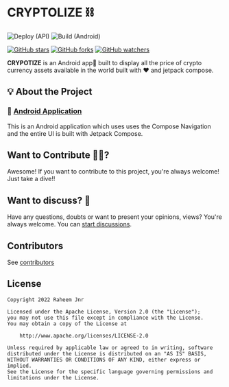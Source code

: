# CRYPTOLIZE ⛓️

![Deploy (API)](https://github.com/RaheemJnr/Crypolize/workflows/Deploy%20(API)/badge.svg)
![Build (Android)](https://github.com/RaheemJnr/Crypolize/workflows/Build%20(Android)/badge.svg)


[![GitHub stars](https://img.shields.io/github/stars/RaheemJnr/Crypolize?style=social)](https://github.com/RaheemJnr/Crypolize/stargazers)
[![GitHub forks](https://img.shields.io/github/forks/RaheemJnr/Crypolize?style=social)](https://github.com/RaheemJnr/Crypolize/network/members)
[![GitHub watchers](https://img.shields.io/github/watchers/RaheemJnr/Crypolize?style=social)](https://github.com/RaheemJnr/Crypolize/watchers)


**CRYPOTIZE** is an Android app📱 built to display all the price of crypto currency assets available in the world built with ❤️ and jetpack compose.


## 💡 About the Project

### 🔹 [Android Application]()

This is an Android application which uses uses the Compose Navigation and the entire UI is built with Jetpack Compose.

## Want to Contribute 🙋‍♂️?

Awesome! If you want to contribute to this project, you're always welcome! Just take a dive!!
## Want to discuss? 💬

Have any questions, doubts or want to present your opinions, views? You're always welcome. You can [start discussions](https://github.com/RaheemJnr/Crypolize/discussions).

## Contributors

See [contributors](https://github.com/RaheemJnr/Crypolize/graphs/contributors)


## License

```
Copyright 2022 Raheem Jnr

Licensed under the Apache License, Version 2.0 (the "License");
you may not use this file except in compliance with the License.
You may obtain a copy of the License at

    http://www.apache.org/licenses/LICENSE-2.0

Unless required by applicable law or agreed to in writing, software
distributed under the License is distributed on an "AS IS" BASIS,
WITHOUT WARRANTIES OR CONDITIONS OF ANY KIND, either express or implied.
See the License for the specific language governing permissions and
limitations under the License.
```

